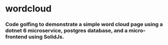 # wordcloud

### Code golfing to demonstrate a simple word cloud page using a dotnet 6 microservice, postgres database, and a micro-frontend using SolidJs.
